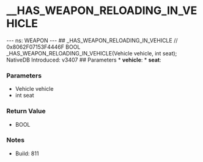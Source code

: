 # __HAS_WEAPON_RELOADING_IN_VEHICLE

--- ns: WEAPON --- ## _HAS_WEAPON_RELOADING_IN_VEHICLE  // 0x8062F07153F4446F BOOL _HAS_WEAPON_RELOADING_IN_VEHICLE(Vehicle vehicle, int seat);  NativeDB Introduced: v3407  ## Parameters * **vehicle**: * **seat**:

### Parameters
* Vehicle vehicle
* int seat

### Return Value
* BOOL

### Notes
* Build: 811

